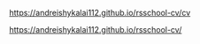 
https://andreishykalai112.github.io/rsschool-cv/cv 


https://andreishykalai112.github.io/rsschool-cv/

